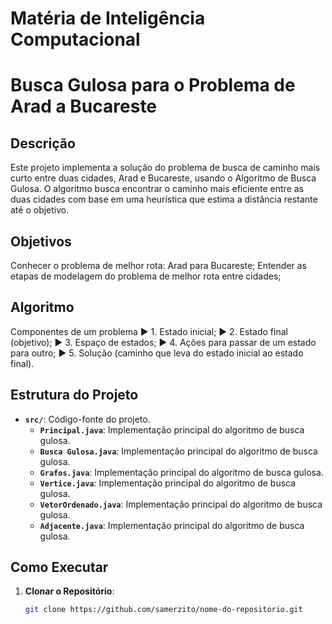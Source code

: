 # Matéria de Inteligência Computacional 

# Busca Gulosa para o Problema de Arad a Bucareste

## Descrição

Este projeto implementa a solução do problema de busca de caminho mais curto entre duas cidades, Arad e Bucareste, usando o Algoritmo de Busca Gulosa. 
O algoritmo busca encontrar o caminho mais eficiente entre as duas cidades com base em uma heurística que estima a distância restante até o objetivo.

## Objetivos

Conhecer o problema de melhor rota: Arad para Bucareste; 
Entender as etapas de modelagem do problema de melhor rota entre cidades; 

## Algoritmo

Componentes de um problema 
► 1. Estado inicial; 
► 2. Estado final (objetivo); 
► 3. Espaço de estados; 
► 4. Ações para passar de um estado para outro; 
► 5. Solução (caminho que leva do estado inicial ao estado final).

## Estrutura do Projeto

- **`src/`**: Código-fonte do projeto.
	- **`Principal.java`**: Implementação principal do algoritmo de busca gulosa.
	- **`Busca Gulosa.java`**: Implementação principal do algoritmo de busca gulosa.
	- **`Grafos.java`**: Implementação principal do algoritmo de busca gulosa.
	- **`Vertice.java`**: Implementação principal do algoritmo de busca gulosa.
	- **`VetorOrdenado.java`**: Implementação principal do algoritmo de busca gulosa.
	- **`Adjacente.java`**: Implementação principal do algoritmo de busca gulosa.

## Como Executar

1. **Clonar o Repositório**:
   ```bash
   git clone https://github.com/samerzito/nome-do-repositorio.git
